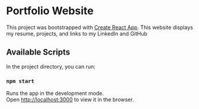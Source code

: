 # Portfolio Website

This project was bootstrapped with [Create React App](https://github.com/facebook/create-react-app).
This website displays my resume, projects, and links to my LinkedIn and GitHub


## Available Scripts

In the project directory, you can run:

### `npm start`

Runs the app in the development mode.<br />
Open [http://localhost:3000](http://localhost:3000) to view it in the browser.


